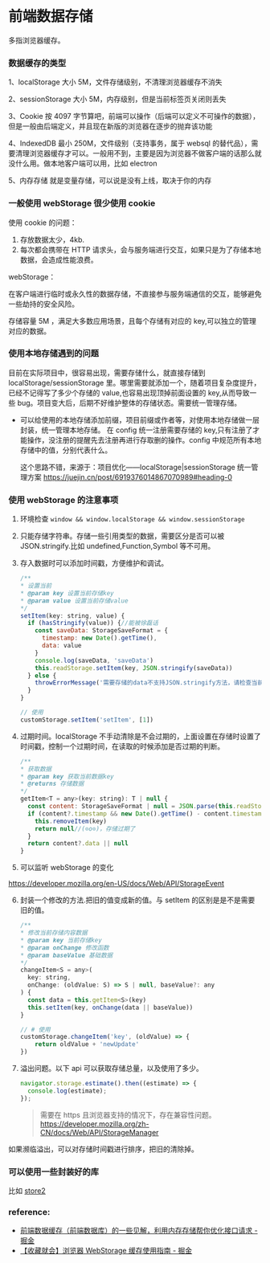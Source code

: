 # 前端数据存储

多指浏览器缓存。

### 数据缓存的类型

1、localStorage
大小 5M，文件存储级别，不清理浏览器缓存不消失

2、sessionStorage
大小 5M，内存级别，但是当前标签页关闭则丢失

3、Cookie
按 4097 字节算吧，前端可以操作（后端可以定义不可操作的数据），但是一般由后端定义，并且现在新版的浏览器在逐步的抛弃该功能

4、IndexedDB
最小 250M，文件级别（支持事务，属于 websql 的替代品），需要清理浏览器缓存才可以。一般用不到，主要是因为浏览器不做客户端的话那么就没什么用。做本地客户端可以用，比如 electron

5、内存存储
就是变量存储，可以说是没有上线，取决于你的内存

### 一般使用 webStorage 很少使用 cookie

使用 cookie 的问题：

1. 存放数据太少，4kb.
2. 每次都会携带在 HTTP 请求头，会与服务端进行交互，如果只是为了存储本地数据，会造成性能浪费。

webStorage：

在客户端进行临时或永久性的数据存储，不直接参与服务端通信的交互，能够避免一些劫持的安全风险。

存储容量 5M ，满足大多数应用场景，且每个存储有对应的 key,可以独立的管理对应的数据。

### 使用本地存储遇到的问题

目前在实际项目中，很容易出现，需要存储什么，就直接存储到 localStorage/sessionStorage 里。哪里需要就添加一个，随着项目复杂度提升，已经不记得写了多少个存储的 value,也容易出现顶掉前面设置的 key,从而导致一些 bug。项目变大后，后期不好维护整体的存储状态。需要统一管理存储。

- 可以给使用的本地存储添加前缀，项目前缀或作者等，对使用本地存储做一层封装，统一管理本地存储。
  在 config 统一注册需要存储的 key,只有注册了才能操作，没注册的提醒先去注册再进行存取删的操作。config 中规范所有本地存储中的值，分别代表什么。

  这个思路不错，来源于：项目优化——localStorage|sessionStorage 统一管理方案 https://juejin.cn/post/6919376014867070989#heading-0

### 使用 webStorage 的注意事项

1. 环境检查 `window && window.localStorage && window.sessionStorage`
2. 只能存储字符串。存储一些引用类型的数据，需要区分是否可以被 JSON.stringify.比如 undefined,Function,Symbol 等不可用。
3. 存入数据时可以添加时间戳，方便维护和调试。

   ```js
   /**
   * 设置当前
   * @param key 设置当前存储key
   * @param value 设置当前存储value
   */
   setItem(key: string, value) {
     if (hasStringify(value)) {//能被徐磊话
       const saveData: StorageSaveFormat = {
         timestamp: new Date().getTime(),
         data: value
       }
       console.log(saveData, 'saveData')
       this.readStorage.setItem(key, JSON.stringify(saveData))
     } else {
       throwErrorMessage('需要存储的data不支持JSON.stringify方法，请检查当前数据')
     }
   }

   // 使用
   customStorage.setItem('setItem', [1])

   ```

4. 过期时间。localStorage 不手动清除是不会过期的，上面设置在存储时设置了时间戳，控制一个过期时间，在读取的时候添加是否过期的判断。

   ```js
   /**
   * 获取数据
   * @param key 获取当前数据key
   * @returns 存储数据
   */
   getItem<T = any>(key: string): T | null {
     const content: StorageSaveFormat | null = JSON.parse(this.readStorage.getItem(key))
     if (content?.timestamp && new Date().getTime() - content.timestamp >= this.config.timeout) {
       this.removeItem(key)
       return null//(⊙o⊙)，存储过期了
     }
     return content?.data || null
   }

   ```

5. 可以监听 webStorage 的变化

https://developer.mozilla.org/en-US/docs/Web/API/StorageEvent

6. 封装一个修改的方法.把旧的值变成新的值。与 setItem 的区别是是不是需要旧的值。

   ```js
   /**
   * 修改当前存储内容数据
   * @param key 当前存储key
   * @param onChange 修改函数
   * @param baseValue 基础数据
   */
   changeItem<S = any>(
     key: string,
     onChange: (oldValue: S) => S | null, baseValue?: any
   ) {
     const data = this.getItem<S>(key)
     this.setItem(key, onChange(data || baseValue))
   }

   // # 使用
   customStorage.changeItem('key', (oldValue) => {
       return oldValue + 'newUpdate'
   })

   ```

7. 溢出问题。以下 api 可以获取存储总量，以及使用了多少。

   ```js
   navigator.storage.estimate().then((estimate) => {
     console.log(estimate);
   });
   ```

   > 需要在 https 且浏览器支持的情况下，存在兼容性问题。
   > https://developer.mozilla.org/zh-CN/docs/Web/API/StorageManager

如果濒临溢出，可以对存储时间戳进行排序，把旧的清除掉。

### 可以使用一些封装好的库

比如 [store2](https://www.npmjs.com/package/store2)

### reference:

- [前端数据缓存（前端数据库）的一些见解，利用内存存储帮你优化接口请求 - 掘金](https://juejin.cn/post/6955672622587707428/)
- [【收藏就会】浏览器 WebStorage 缓存使用指南 - 掘金](https://juejin.cn/post/6984908770149138446#heading-13)
